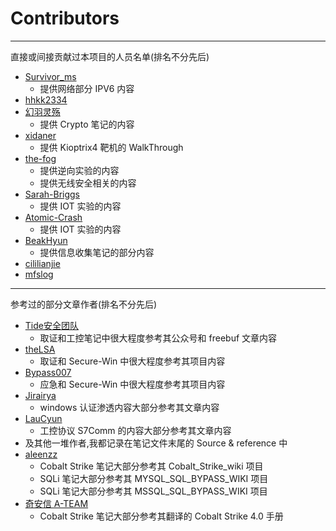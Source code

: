 # Contributors

---

直接或间接贡献过本项目的人员名单(排名不分先后)
* [Survivor_ms](https://github.com/136510385)
    - 提供网络部分 IPV6 内容
* [hhkk2334](https://www.thesteel.live/)
* [幻羽灵殇](https://github.com/syl2293686270)
    - 提供 Crypto 笔记的内容
* [xidaner](https://github.com/xidaner)
    - 提供 Kioptrix4 靶机的 WalkThrough
* [the-fog](https://github.com/the-fog)
    - 提供逆向实验的内容
    - 提供无线安全相关的内容
* [Sarah-Briggs](https://github.com/Sarah-Briggs)
    - 提供 IOT 实验的内容
* [Atomic-Crash](https://github.com/Atomic-Crash)
    - 提供 IOT 实验的内容
* [BeakHyun](https://github.com/Alienware-OWO)
    - 提供信息收集笔记的部分内容
* [cililianjie](https://github.com/cililianjie)
* [mfslog](https://github.com/mfslog)

---

参考过的部分文章作者(排名不分先后)
* [Tide安全团队](https://github.com/TideSecTeam?type=source)
    - 取证和工控笔记中很大程度参考其公众号和 freebuf 文章内容
* [theLSA](https://github.com/theLSA)
    - 取证和 Secure-Win 中很大程度参考其项目内容
* [Bypass007](https://github.com/Bypass007/Emergency-Response-Notes)
    - 应急和 Secure-Win 中很大程度参考其项目内容
* [Jirairya](https://b404.xyz/)
    - windows 认证渗透内容大部分参考其文章内容
* [LauCyun](https://laucyun.com/)
    - 工控协议 S7Comm 的内容大部分参考其文章内容
* 及其他一堆作者,我都记录在笔记文件末尾的 Source & reference 中
* [aleenzz](https://github.com/aleenzz)
    - Cobalt Strike 笔记大部分参考其 Cobalt_Strike_wiki 项目
    - SQLi 笔记大部分参考其 MYSQL_SQL_BYPASS_WIKI 项目
    - SQLi 笔记大部分参考其 MSSQL_SQL_BYPASS_WIKI 项目
* [奇安信 A-TEAM](https://blog.ateam.qianxin.com/)
    - Cobalt Strike 笔记大部分参考其翻译的 Cobalt Strike 4.0 手册
